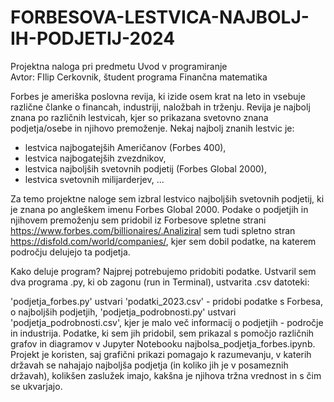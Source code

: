 # FORBESOVA-LESTVICA-NAJBOLJ-IH-PODJETIJ-2024

Projektna naloga pri predmetu Uvod v programiranje  
Avtor: FIlip Cerkovnik, študent programa Finančna matematika  

Forbes je ameriška poslovna revija, ki izide osem krat na leto in vsebuje različne članke o financah, industriji, naložbah in trženju. Revija je najbolj znana po različnih lestvicah, kjer so prikazana svetovno znana podjetja/osebe in njihovo premoženje.
Nekaj najbolj znanih lestvic je:

- lestvica najbogatejših Američanov (Forbes 400),
- lestvica najbogatejših zvezdnikov,
- lestvica najboljših svetovnih podjetij (Forbes Global 2000),
- lestvica svetovnih milijarderjev, ...


Za temo projektne naloge sem izbral lestvico najboljših svetovnih podjetij, ki je znana po angleškem imenu Forbes Global 2000. Podake o podjetjih in njihovem premoženju sem pridobil iz Forbesove spletne strani https://www.forbes.com/billionaires/.Analiziral sem tudi spletno stran https://disfold.com/world/companies/, kjer sem dobil podatke, na katerem področju delujejo ta podjetja.

Kako deluje program?
Najprej potrebujemo pridobiti podatke. Ustvaril sem dva programa .py, ki ob zagonu (run in Terminal), ustvarita .csv datoteki:

'podjetja_forbes.py' ustvari 'podatki_2023.csv' - pridobi podatke s Forbesa, o najboljših podjetjih,
'podjetja_podrobnosti.py' ustvari 'podjetja_podrobnosti.csv', kjer je malo več informacij o podjetjih - področje in industrija.
Podatke, ki sem jih pridobil, sem prikazal s pomočjo različnih grafov in diagramov v Jupyter Notebooku najbolsa_podjetja_forbes.ipynb. Projekt je koristen, saj grafični prikazi pomagajo k razumevanju, v katerih državah se nahajajo najboljša podjetja (in koliko jih je v posameznih državah), kolikšen zaslužek imajo, kakšna je njihova tržna vrednost in s čim se ukvarjajo.
